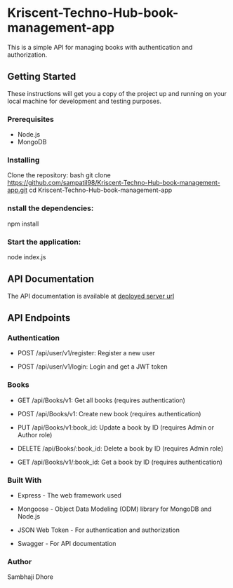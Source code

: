 # Kriscent-Techno-Hub-book-management-app

This is a simple API for managing books with authentication and authorization.

## Getting Started

These instructions will get you a copy of the project up and running on your local machine for development and testing purposes.

### Prerequisites

- Node.js
- MongoDB

### Installing

Clone the repository:
bash
git clone https://github.com/sampatil98/Kriscent-Techno-Hub-book-management-app.git
cd Kriscent-Techno-Hub-book-management-app

### nstall the dependencies:

npm install

### Start the application:

node index.js

## API Documentation
The API documentation is available at [deployed server url](https://kriscent-techno-hub-book-management-app.onrender.com/api-docs)

## API Endpoints

### Authentication

* POST /api/user/v1/register: Register a new user

* POST /api/user/v1/login: Login and get a JWT token

### Books

* GET /api/Books/v1: Get all books (requires authentication)

* POST /api/Books/v1: Create new book (requires authentication)

* PUT /api/Books/v1:book_id: Update a book by ID (requires Admin or Author role)

* DELETE /api/Books/:book_id: Delete a book by ID (requires Admin role)

* GET /api/Books/v1/:book_id: Get a book by ID (requires authentication)

### Built With

* Express - The web framework used

* Mongoose - Object Data Modeling (ODM) library for MongoDB and Node.js

* JSON Web Token - For authentication and authorization

* Swagger - For API documentation

### Author

Sambhaji Dhore 
